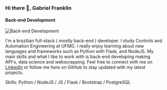 ### Hi there 👋, Gabriel Franklin
#### Back-end Development
![Back-end Development](https://i.imgur.com/I2mpwV7.png)

I'm a brazilian full-stack ( mostly back-end ) developer. I study Controls and Automation Engineering at UFMG. I really enjoy learning about new languages and frameworks such as Python with Flask, and NodeJS. My main skills and what I like to work with is back-end developing making API's, data science and webscrapping.
Feel free to connect with me on [LinkedIn](https://www.linkedin.com/in/gabriel-franklin-593162275/) or follow me here on GitHub to stay updated with my latest projects.

Skills: Python / NodeJS / JS / Flask / Bootstrap / PostgreSQL

